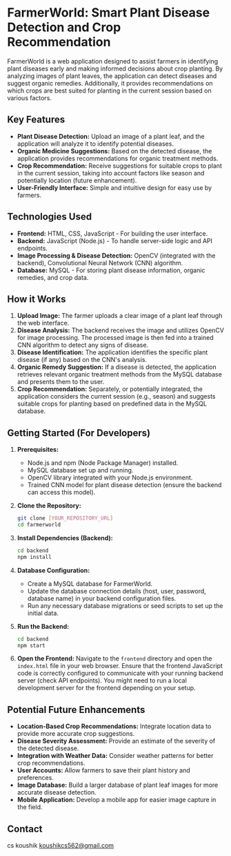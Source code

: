 # FarmerWorld: Smart Plant Disease Detection and Crop Recommendation

FarmerWorld is a web application designed to assist farmers in identifying plant diseases early and making informed decisions about crop planting. By analyzing images of plant leaves, the application can detect diseases and suggest organic remedies. Additionally, it provides recommendations on which crops are best suited for planting in the current session based on various factors.

## Key Features

* **Plant Disease Detection:** Upload an image of a plant leaf, and the application will analyze it to identify potential diseases.
* **Organic Medicine Suggestions:** Based on the detected disease, the application provides recommendations for organic treatment methods.
* **Crop Recommendation:** Receive suggestions for suitable crops to plant in the current session, taking into account factors like season and potentially location (future enhancement).
* **User-Friendly Interface:** Simple and intuitive design for easy use by farmers.

## Technologies Used

* **Frontend:** HTML, CSS, JavaScript - For building the user interface.
* **Backend:** JavaScript (Node.js) - To handle server-side logic and API endpoints.
* **Image Processing & Disease Detection:** OpenCV (integrated with the backend), Convolutional Neural Network (CNN) algorithm.
* **Database:** MySQL - For storing plant disease information, organic remedies, and crop data.

## How it Works

1.  **Upload Image:** The farmer uploads a clear image of a plant leaf through the web interface.
2.  **Disease Analysis:** The backend receives the image and utilizes OpenCV for image processing. The processed image is then fed into a trained CNN algorithm to detect any signs of disease.
3.  **Disease Identification:** The application identifies the specific plant disease (if any) based on the CNN's analysis.
4.  **Organic Remedy Suggestion:** If a disease is detected, the application retrieves relevant organic treatment methods from the MySQL database and presents them to the user.
5.  **Crop Recommendation:** Separately, or potentially integrated, the application considers the current session (e.g., season) and suggests suitable crops for planting based on predefined data in the MySQL database.

## Getting Started (For Developers)

1.  **Prerequisites:**
    * Node.js and npm (Node Package Manager) installed.
    * MySQL database set up and running.
    * OpenCV library integrated with your Node.js environment.
    * Trained CNN model for plant disease detection (ensure the backend can access this model).

2.  **Clone the Repository:**
    ```bash
    git clone [YOUR_REPOSITORY_URL]
    cd farmerworld
    ```

3.  **Install Dependencies (Backend):**
    ```bash
    cd backend
    npm install
    ```

4.  **Database Configuration:**
    * Create a MySQL database for FarmerWorld.
    * Update the database connection details (host, user, password, database name) in your backend configuration files.
    * Run any necessary database migrations or seed scripts to set up the initial data.

5.  **Run the Backend:**
    ```bash
    cd backend
    npm start
    ```

6.  **Open the Frontend:** Navigate to the `frontend` directory and open the `index.html` file in your web browser. Ensure that the frontend JavaScript code is correctly configured to communicate with your running backend server (check API endpoints). You might need to run a local development server for the frontend depending on your setup.

## Potential Future Enhancements

* **Location-Based Crop Recommendations:** Integrate location data to provide more accurate crop suggestions.
* **Disease Severity Assessment:** Provide an estimate of the severity of the detected disease.
* **Integration with Weather Data:** Consider weather patterns for better crop recommendations.
* **User Accounts:** Allow farmers to save their plant history and preferences.
* **Image Database:** Build a larger database of plant leaf images for more accurate disease detection.
* **Mobile Application:** Develop a mobile app for easier image capture in the field.

## Contact

cs koushik koushikcs562@gmail.com
